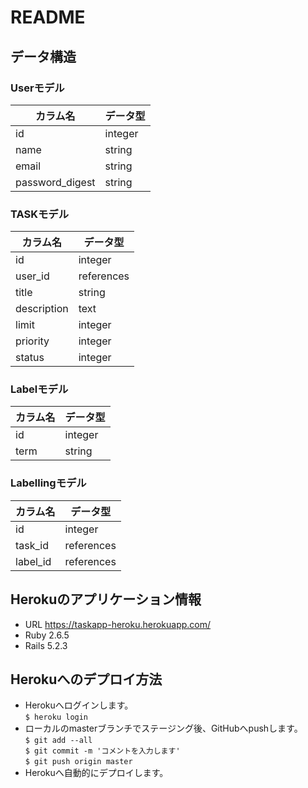 # README

## データ構造

### Userモデル
  |  カラム名  |  データ型 |
  | ---- | ---- |
  |  id  |  integer  |
  |  name  |  string  |
  |  email  |  string  |
  |  password_digest  |  string  |
### TASKモデル
  |  カラム名  |  データ型 |
  | ---- | ---- |
  |  id  |  integer  |
  |  user_id  |  references  |
  |  title  |  string  |
  |  description  |  text  |
  |  limit  |  integer  |
  |  priority  |  integer  |
  |  status  |  integer  |
### Labelモデル
  |  カラム名  |  データ型 |
  | ---- | ---- |
  |  id  |  integer  |
  |  term  |  string  |
### Labellingモデル
  |  カラム名  |  データ型 |
  | ---- | ---- |
  |  id  |  integer  |
  |  task_id  |  references  |
  |  label_id  |  references  |

## Herokuのアプリケーション情報

- URL https://taskapp-heroku.herokuapp.com/
- Ruby 2.6.5
- Rails 5.2.3

## Herokuへのデプロイ方法

- Herokuへログインします。  
  ```$ heroku login```
- ローカルのmasterブランチでステージング後、GitHubへpushします。  
  ```$ git add --all```  
  ```$ git commit -m 'コメントを入力します'```  
  ```$ git push origin master```
- Herokuへ自動的にデプロイします。
